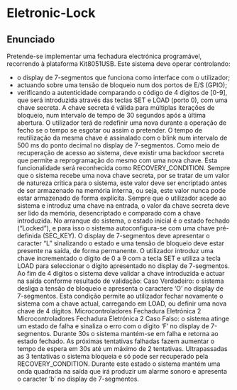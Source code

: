 # Eletronic-Lock

## Enunciado
Pretende-se implementar uma fechadura electrónica programável, recorrendo à plataforma Kit8051USB. Este sistema deve operar controlando:
- o display de 7-segmentos que funciona como interface com o utilizador;
- actuando sobre uma tensão de bloqueio num dos portos de E/S (GPIO);
- verificando a autenticidade comparando o código de 4 dígitos de [0-9], que será introduzida através das teclas SET e LOAD (porto 0), com uma chave secreta.
A chave secreta é válida para múltiplas iterações de bloqueio, num intervalo de tempo de 30 segundos após a última abertura. O utilizador terá de redefinir uma nova durante a operação de fecho se o tempo se esgotar ou assim o pretender. O tempo de reutilização da mesma chave é assinalado com o blink num intervalo de 500 ms do ponto decimal no display de 7-segmentos.
Como meio de recuperação de acesso ao sistema, deve existir uma backdoor secreta que permite a reprogramação do mesmo com uma nova chave. Esta funcionalidade será reconhecida como RECOVERY_CONDITION.
Sempre que o sistema recebe uma nova chave secreta, por se tratar de um valor de natureza crítica para o sistema, este valor deve ser encriptado antes de ser armazenado na memória interna, ou seja, este valor nunca pode estar armazenado de forma explícita.
Sempre que o utilizador acede ao sistema e introduz uma chave na entrada, o valor da chave secreta deve ser lido da memória, desencriptado e comparado com a chave introduzida.
No arranque do sistema, o estado inicial é o estado fechado (“Locked”), e para isso o sistema autoconfigura-se com uma chave pré-definida (SEC_KEY). O display de 7-segmentos deve apresentar o caracter “L” sinalizando o estado e uma tensão de bloqueio deve estar presente na saída, de forma permanente.
O utilizador introduz uma chave incrementado o dígito de 0 a 9 com a tecla SET e utiliza a tecla LOAD para seleccionar o dígito apresentado no display de 7-segmentos. Ao fim de 4 dígitos o sistema deve validar a chave introduzida e actuar na saída conforme resultado de validação:
Caso Verdadeiro: o sistema desliga a tensão de bloqueio e apresenta o caractere ‘O’ no display de 7-segmentos. Esta condição permite ao utilizador fechar novamente o sistema com a chave actual, carregando em LOAD, ou definir uma nova chave de 4 dígitos. Microcontroladores Fechadura Eletrónica 2
Microcontroladores Fechadura Eletrónica
2
Caso Falso: o sistema atinge um estado de falha e sinaliza o erro com o dígito ‘F’ no
display de 7-segmentos. Durante 30s o sistema mantém-se em falha e retorna ao estado
fechado. As próximas tentativas falhadas fazem aumentar o tempo de espera em 30s até
um máximo de 2 tentativas. Ultrapassadas as 3 tentativas o sistema bloqueia e só pode ser
recuperado pela RECOVERY_CONDITION. Durante este estado o sistema mantém uma
onda quadrada na saída que irá produzir um alarme sonoro e apresenta o caracter ‘b’ no
display de 7-segmentos.
